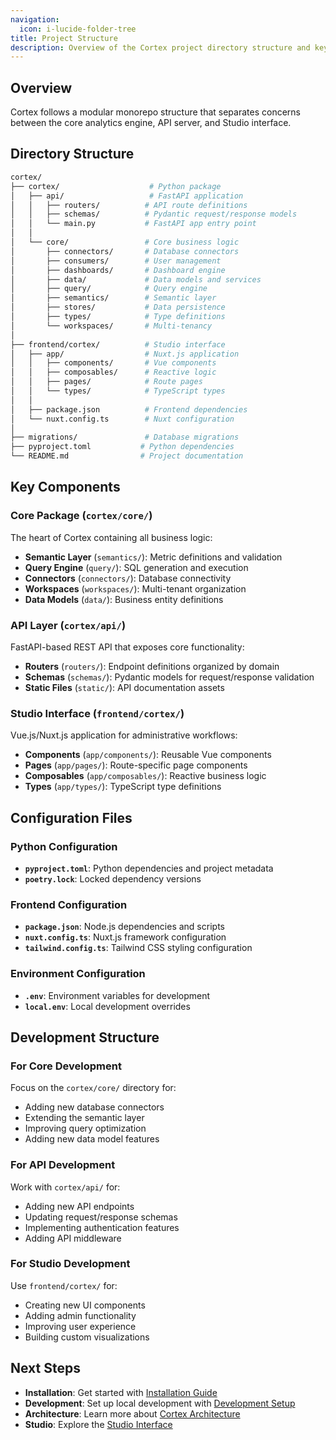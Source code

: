 ```yaml
---
navigation:
  icon: i-lucide-folder-tree
title: Project Structure
description: Overview of the Cortex project directory structure and key components.
---
```


## Overview

Cortex follows a modular monorepo structure that separates concerns between the core analytics engine, API server, and Studio interface.

## Directory Structure

```bash
cortex/
├── cortex/                    # Python package
│   ├── api/                   # FastAPI application
│   │   ├── routers/          # API route definitions
│   │   ├── schemas/          # Pydantic request/response models
│   │   └── main.py           # FastAPI app entry point
│   │
│   └── core/                 # Core business logic
│       ├── connectors/       # Database connectors
│       ├── consumers/        # User management
│       ├── dashboards/       # Dashboard engine
│       ├── data/             # Data models and services
│       ├── query/            # Query engine
│       ├── semantics/        # Semantic layer
│       ├── stores/           # Data persistence
│       ├── types/            # Type definitions
│       └── workspaces/       # Multi-tenancy
│
├── frontend/cortex/          # Studio interface
│   ├── app/                  # Nuxt.js application
│   │   ├── components/       # Vue components
│   │   ├── composables/      # Reactive logic
│   │   ├── pages/            # Route pages
│   │   └── types/            # TypeScript types
│   │
│   ├── package.json          # Frontend dependencies
│   └── nuxt.config.ts        # Nuxt configuration
│
├── migrations/               # Database migrations
├── pyproject.toml           # Python dependencies
└── README.md                # Project documentation
```

## Key Components

### Core Package (`cortex/core/`)

The heart of Cortex containing all business logic:

- **Semantic Layer** (`semantics/`): Metric definitions and validation
- **Query Engine** (`query/`): SQL generation and execution
- **Connectors** (`connectors/`): Database connectivity
- **Workspaces** (`workspaces/`): Multi-tenant organization
- **Data Models** (`data/`): Business entity definitions

### API Layer (`cortex/api/`)

FastAPI-based REST API that exposes core functionality:

- **Routers** (`routers/`): Endpoint definitions organized by domain
- **Schemas** (`schemas/`): Pydantic models for request/response validation
- **Static Files** (`static/`): API documentation assets

### Studio Interface (`frontend/cortex/`)

Vue.js/Nuxt.js application for administrative workflows:

- **Components** (`app/components/`): Reusable Vue components
- **Pages** (`app/pages/`): Route-specific page components  
- **Composables** (`app/composables/`): Reactive business logic
- **Types** (`app/types/`): TypeScript type definitions

## Configuration Files

### Python Configuration

- **`pyproject.toml`**: Python dependencies and project metadata
- **`poetry.lock`**: Locked dependency versions

### Frontend Configuration

- **`package.json`**: Node.js dependencies and scripts
- **`nuxt.config.ts`**: Nuxt.js framework configuration
- **`tailwind.config.ts`**: Tailwind CSS styling configuration

### Environment Configuration

- **`.env`**: Environment variables for development
- **`local.env`**: Local development overrides

## Development Structure

### For Core Development

Focus on the `cortex/core/` directory for:
- Adding new database connectors
- Extending the semantic layer
- Improving query optimization
- Adding new data model features

### For API Development

Work with `cortex/api/` for:
- Adding new API endpoints
- Updating request/response schemas
- Implementing authentication features
- Adding API middleware

### For Studio Development

Use `frontend/cortex/` for:
- Creating new UI components
- Adding admin functionality
- Improving user experience
- Building custom visualizations

## Next Steps

- **Installation**: Get started with [Installation Guide](./3.installation.md)
- **Development**: Set up local development with [Development Setup](../5.development/1.setup.md)
- **Architecture**: Learn more about [Cortex Architecture](../2.architecture/1.overview.md)
- **Studio**: Explore the [Studio Interface](../5.Studio/1.overview.md)